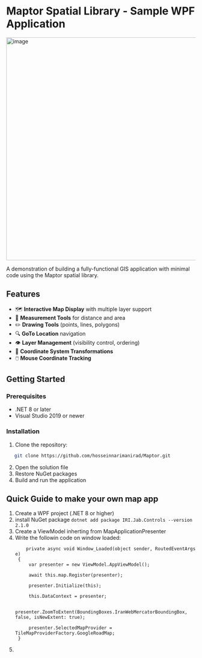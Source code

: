 # Maptor Spatial Library - Sample WPF Application
 
<img width="884" height="592" alt="image" src="https://github.com/user-attachments/assets/94218afd-f706-4cc8-b819-73f260d2b147" />

A demonstration of building a fully-functional GIS application with minimal code using the Maptor spatial library.

## Features

- 🗺️ **Interactive Map Display** with multiple layer support
- 📏 **Measurement Tools** for distance and area
- ✏️ **Drawing Tools** (points, lines, polygons)
- 🔍 **GoTo Location** navigation
- 👁️ **Layer Management** (visibility control, ordering)
- 🔄 **Coordinate System Transformations**
- 🖱️ **Mouse Coordinate Tracking**

## Getting Started

### Prerequisites
- .NET 8 or later
- Visual Studio 2019 or newer

### Installation
1. Clone the repository:

```bash
   git clone https://github.com/hosseinnarimanirad/Maptor.git
```
2. Open the solution file
3. Restore NuGet packages
4. Build and run the application

## Quick Guide to make your own map app
1. Create a WPF project (.NET 8 or higher)
2. install NuGet package ```dotnet add package IRI.Jab.Controls --version 2.1.0```
3. Create a ViewModel inherting from  MapApplicationPresenter
4. Write the followin code on window loaded:
   ```
       private async void Window_Loaded(object sender, RoutedEventArgs e)
    {
        var presenter = new ViewModel.AppViewModel();

        await this.map.Register(presenter);

        presenter.Initialize(this);

        this.DataContext = presenter;

        presenter.ZoomToExtent(BoundingBoxes.IranWebMercatorBoundingBox, false, isNewExtent: true);

        presenter.SelectedMapProvider = TileMapProviderFactory.GoogleRoadMap;
    }
   ```
5. 

